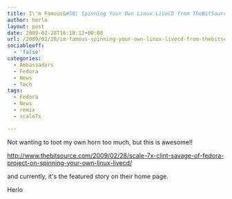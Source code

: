 ```yaml
---
title: I\'m Famous&#58; Spinning Your Own Linux LiveCD from TheBitSource.com
author: herlo
layout: post
date: 2009-02-28T16:18:12+00:00
url: /2009/02/28/im-famous-spinning-your-own-linux-livecd-from-thebitsourcecom/
sociableoff:
  - 'false'
categories:
  - Ambassadors
  - Fedora
  - News
  - Tech
tags:
  - Fedora
  - News
  - remix
  - scale7x

---
```

Not wanting to toot my own horn too much, but this is awesome!!

<http://www.thebitsource.com/2009/02/28/scale-7x-clint-savage-of-fedora-project-on-spinning-your-own-linux-livecd/>

and currently, it's the featured story on their home page.

Herlo

